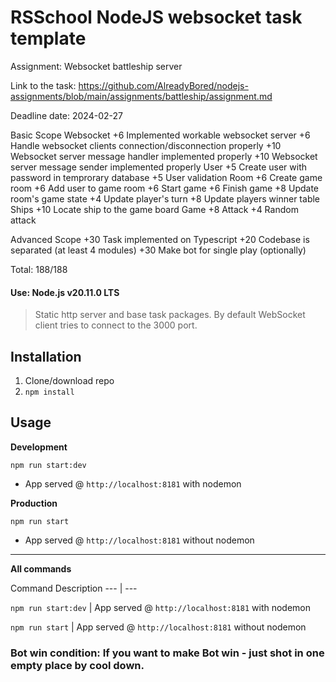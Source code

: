 # RSSchool NodeJS websocket task template

Assignment: Websocket battleship server

Link to the task:
https://github.com/AlreadyBored/nodejs-assignments/blob/main/assignments/battleship/assignment.md

Deadline date: 2024-02-27


Basic Scope
Websocket
+6 Implemented workable websocket server
+6 Handle websocket clients connection/disconnection properly
+10 Websocket server message handler implemented properly
+10 Websocket server message sender implemented properly
User
+5 Create user with password in temprorary database
+5 User validation
Room
+6 Create game room
+6 Add user to game room
+6 Start game
+6 Finish game
+8 Update room's game state
+4 Update player's turn
+8 Update players winner table
Ships
+10 Locate ship to the game board
Game
+8 Attack
+4 Random attack

Advanced Scope
+30 Task implemented on Typescript
+20 Codebase is separated (at least 4 modules)
+30 Make bot for single play (optionally)


Total: 188/188

#### Use: Node.js v20.11.0 LTS

> Static http server and base task packages. 
> By default WebSocket client tries to connect to the 3000 port.

## Installation
1. Clone/download repo
2. `npm install`

## Usage
**Development**

`npm run start:dev`

* App served @ `http://localhost:8181` with nodemon

**Production**

`npm run start`

* App served @ `http://localhost:8181` without nodemon

---

**All commands**

Command Description
--- | ---

`npm run start:dev` | App served @ `http://localhost:8181` with nodemon

`npm run start` | App served @ `http://localhost:8181` without nodemon


### Bot win condition: If you want to make Bot win - just shot in one empty place by cool down.
